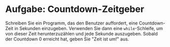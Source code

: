 # Aufgabe: Countdown-Zeitgeber

Schreiben Sie ein Programm, das den Benutzer auffordert, eine Countdown-Zeit in Sekunden einzugeben. Verwenden Sie dann eine `while`-Schleife, um von dieser Zeit herunterzuzählen und jede Sekunde auszugeben. Sobald der Countdown 0 erreicht hat, geben Sie "Zeit ist um!" aus.
